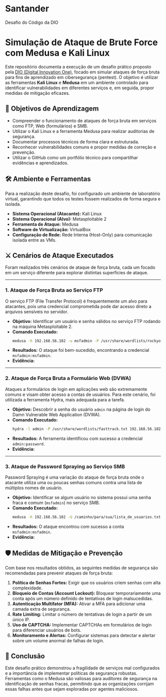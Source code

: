 # Santander
Desafio do Código da DIO

# Simulação de Ataque de Brute Force com Medusa e Kali Linux

Este repositório documenta a execução de um desafio prático proposto pela [DIO (Digital Innovation One)](https://web.dio.me/), focado em simular ataques de força bruta para fins de aprendizado em cibersegurança (pentest). O objetivo é utilizar as ferramentas **Kali Linux** e **Medusa** em um ambiente controlado para identificar vulnerabilidades em diferentes serviços e, em seguida, propor medidas de mitigação eficazes.

## 🎯 Objetivos de Aprendizagem

* Compreender o funcionamento de ataques de força bruta em serviços como FTP, Web (formulários) e SMB.
* Utilizar o Kali Linux e a ferramenta Medusa para realizar auditorias de segurança.
* Documentar processos técnicos de forma clara e estruturada.
* Reconhecer vulnerabilidades comuns e propor medidas de correção e prevenção.
* Utilizar o GitHub como um portfólio técnico para compartilhar evidências e aprendizados.

## 🛠️ Ambiente e Ferramentas

Para a realização deste desafio, foi configurado um ambiente de laboratório virtual, garantindo que todos os testes fossem realizados de forma segura e isolada.

* **Sistema Operacional (Atacante):** Kali Linux
* **Sistema Operacional (Alvo):** Metasploitable 2
* **Ferramenta de Ataque:** Medusa
* **Software de Virtualização:** VirtualBox
* **Configuração de Rede:** Rede Interna (Host-Only) para comunicação isolada entre as VMs.

## ⚔️ Cenários de Ataque Executados

Foram realizados três cenários de ataque de força bruta, cada um focado em um serviço diferente para explorar distintas superfícies de ataque.

---

### 1. Ataque de Força Bruta ao Serviço FTP

O serviço FTP (File Transfer Protocol) é frequentemente um alvo para atacantes, pois uma credencial comprometida pode dar acesso direto a arquivos sensíveis no servidor.

* **Objetivo:** Identificar um usuário e senha válidos no serviço FTP rodando na máquina Metasploitable 2.
* **Comando Executado:**
    ```bash
    medusa -h 192.168.56.102 -u msfadmin -P /usr/share/wordlists/rockyou.txt -M ftp
    ```
* **Resultados:** O ataque foi bem-sucedido, encontrando a credencial `msfadmin:msfadmin`.
* **Evidência:**

---

### 2. Ataque de Força Bruta a Formulário Web (DVWA)

Ataques a formulários de login em aplicações web são extremamente comuns e visam obter acesso a contas de usuários. Para este cenário, foi utilizada a ferramenta Hydra, mais adequada para a tarefa.

* **Objetivo:** Descobrir a senha do usuário `admin` na página de login do Damn Vulnerable Web Application (DVWA).
* **Comando Executado:**
    ```bash
    hydra -l admin -P /usr/share/wordlists/fasttrack.txt 192.168.56.102 http-post-form "/dvwa/login.php:username=^USER^&password=^PASS^&Login=Login:Login failed"
    ```
* **Resultados:** A ferramenta identificou com sucesso a credencial `admin:password`.
* **Evidência:**
    

---

### 3. Ataque de Password Spraying ao Serviço SMB

Password Spraying é uma variação do ataque de força bruta onde o atacante utiliza uma ou poucas senhas comuns contra uma lista de múltiplos nomes de usuário.

* **Objetivo:** Identificar se algum usuário no sistema possui uma senha fraca e comum (`msfadmin`) no serviço SMB.
* **Comando Executado:**
    ```bash
    medusa -h 192.168.56.102 -U /caminho/para/sua/lista_de_usuarios.txt -p msfadmin -M smbnt
    ```
* **Resultados:** O ataque encontrou com sucesso a conta `msfadmin:msfadmin`.
* **Evidência:**

## 🛡️ Medidas de Mitigação e Prevenção

Com base nos resultados obtidos, as seguintes medidas de segurança são recomendadas para prevenir ataques de força bruta:

1.  **Política de Senhas Fortes:** Exigir que os usuários criem senhas com alta complexidade.
2.  **Bloqueio de Contas (Account Lockout):** Bloquear temporariamente uma conta após um número definido de tentativas de login malsucedidas.
3.  **Autenticação Multifator (MFA):** Ativar a MFA para adicionar uma camada extra de segurança.
4.  **Rate Limiting:** Limitar o número de tentativas de login a partir de um único IP.
5.  **Uso de CAPTCHA:** Implementar CAPTCHAs em formulários de login para diferenciar usuários de bots.
6.  **Monitoramento e Alertas:** Configurar sistemas para detectar e alertar sobre um volume anormal de falhas de login.

## 🏁 Conclusão

Este desafio prático demonstrou a fragilidade de serviços mal configurados e a importância de implementar políticas de segurança robustas. Ferramentas como o Medusa são valiosas para auditores de segurança na identificação de senhas fracas, permitindo que as organizações corrijam essas falhas antes que sejam exploradas por agentes maliciosos.
